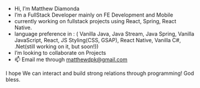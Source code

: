 -  Hi, I’m Matthew Diamonda
-  I’m a FullStack Developer mainly on FE Development and Mobile
-  currently working on fullstack projects using React, Spring, React Native.
-  language preference in : ( Vanilla Java, Java Stream, Java Spring, Vanilla JavaScript, React, JS Styling(CSS, GSAP), React Native, Vanilla C#, .Net(still working on it, but soon!))
-  I’m looking to collaborate on Projects
- 📫 Email me through matthewdpk@gmail.com

I hope We can interact and build strong relations through programming!
God bless.


